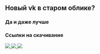 ## Новый vk в старом облике?
### Да и даже лучше

### Ссылки на скачивание
<a href="">
  <img src="https://img.shields.io/badge/Google%20Chrome-скачать-green?style=for-the-badge&logo=googlechrome&logoColor=green&link=https://dl.uploadgram.me/6264f64d251f3g?raw">
</a>
<a href="#">
  <img src="https://img.shields.io/badge/FireFox-недоступно-red?style=for-the-badge&logo=firefox&logoColor=orange&link=https://dl.uploadgram.me/6264f64d251f3g?raw">
</a>
<a href="#">
  <img src="https://img.shields.io/badge/Opera-скачать-green?style=for-the-badge&logo=opera&logoColor=red&link=https://dl.uploadgram.me/6264f64d251f3g?raw">
</a>
